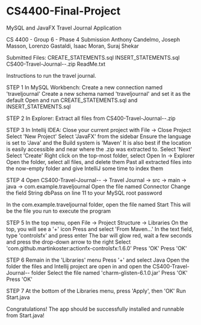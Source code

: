 # CS4400-Final-Project
MySQL and JavaFX Travel Journal Application

CS 4400 - Group 6 - Phase 4 Submission
Anthony Candelmo, Joseph Masson, Lorenzo Gastaldi, Isaac Moran, Suraj Shekar

Submitted Files:
CREATE_STATEMENTS.sql
INSERT_STATEMENTS.sql
CS400-Travel-Journal--.zip
ReadMe.txt

Instructions to run the travel journal.

STEP 1
In MySQL Workbench:
Create a new connection named 'traveljournal'
Create a new schema named 'traveljournal' and set it as the default
Open and run CREATE_STATEMENTS.sql and INSERT_STATEMENTS.sql

STEP 2
In Explorer:
Extract all files from CS400-Travel-Journal--.zip

STEP 3
In Intellij IDEA:
Close your current project with File -> Close Project
Select 'New Project'
Select 'JavaFX' from the sidebar
Ensure the language is set to 'Java' and the Build system is 'Maven'
It is also best if the location is easily accessible and near where the .zip was extracted to.
Select 'Next'
Select 'Create'
Right click on the top-most folder, select Open In -> Explorer
Open the folder, select all files, and delete them
Past all extracted files into the now-empty folder and give IntelliJ some time to index them

STEP 4
Open CS400-Travel-Journal-- -> Travel Journal -> src -> main -> java -> com.example.traveljournal
Open the file named Connector
Change the field String dbPass on line 11 to your MySQL root password

In the com.example.traveljournal folder, open the file named Start
This will be the file you run to execute the program

STEP 5
In the top menu, open File -> Project Structure -> Libraries
On the top, you will see a '+' icon
Press and select 'From Maven...'
In the text field, type 'controlsfx' and press enter
The bar will glow red, wait a few seconds and press the drop-down arrow to the right
Select 'com.github.martinkoster:actionfx-controlsfx:1.6.0'
Press 'OK'
Press 'OK'

STEP 6
Remain in the 'Libraries' menu
Press '+' and select Java
Open the folder the files and Intellij project are open in and open the CS400-Travel-Journal-- folder
Select the file named 'charm-glisten-6.1.0.jar'
Press 'OK'
Press 'OK'

STEP 7
At the bottom of the Libraries menu, press 'Apply', then 'OK'
Run Start.java

Congratulations! The app should be successfully installed and runnable from Start.java!
